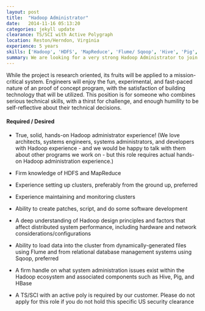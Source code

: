 ```yaml
---
layout: post
title:  "Hadoop Administrator"
date:   2014-11-16 05:13:20
categories: jekyll update
clearance: TS/SCI with Active Polygraph
location: Reston/Herndon, Virginia
experience: 5 years
skills: ['Hadoop', 'HDFS', 'MapReduce', 'Flume/ Sqoop', 'Hive', 'Pig', 'HBase']
summary: We are looking for a very strong Hadoop Administrator to join us on a proof of concept initiative where a small group will be setting up a Hadoop environment from scratch.
---
```


While the project is research oriented, its fruits will be applied to a mission-critical system. Engineers will enjoy the fun, experimental, and fast-paced nature of an proof of concept program, with the satisfaction of building technology that will be utilized. This position is for someone who combines serious technical skills, with a thirst for challenge, and enough humility to be self-reflective about their technical decisions.

#### Required / Desired

* True, solid, hands-on Hadoop administrator experience! (We love architects, systems engineers, systems administrators, and developers with Hadoop experience - and we would be happy to talk with them about other programs we work on - but this role requires actual hands-on Hadoop administration experience.)

* Firm knowledge of HDFS and MapReduce

* Experience setting up clusters, preferably from the ground up, preferred

* Experience maintaining and monitoring clusters
 
* Ability to create patches, script, and do some software development

* A deep understanding of Hadoop design principles and factors that affect distributed system performance, including hardware and network considerations/configurations

* Ability to load data into the cluster from dynamically-generated files using Flume and from relational database management systems using Sqoop, preferred

* A firm handle on what system administration issues exist within the Hadoop ecosystem and associated components such as Hive, Pig, and HBase

* A TS/SCI with an active poly is required by our customer. Please do not apply for this role if you do not hold this specific US security clearance